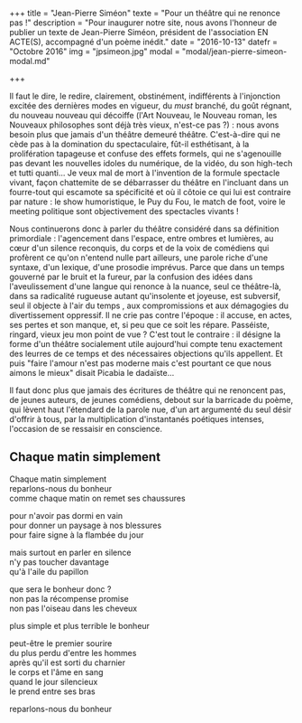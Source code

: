 +++
title = "Jean-Pierre Siméon"
texte = "Pour un théâtre qui ne renonce pas !"
description = "Pour inaugurer notre site, nous avons l'honneur de publier un texte de Jean-Pierre Siméon, président de l'association EN ACTE(S), accompagné d'un poème inédit."
date = "2016-10-13"
datefr = "Octobre 2016"
img = "jpsimeon.jpg"
modal = "modal/jean-pierre-simeon-modal.md"

+++

Il faut le dire, le redire, clairement, obstinément, indifférents à l'injonction excitée des dernières modes en vigueur,  du <i>must</i> branché, du goût régnant, du nouveau nouveau qui décoiffe (l'Art Nouveau, le Nouveau roman, les Nouveaux philosophes sont déjà très vieux, n'est-ce pas ?) : nous avons besoin plus que jamais d'un théâtre demeuré théâtre. C'est-à-dire qui ne cède pas à la domination du spectaculaire, fût-il esthétisant, à la prolifération tapageuse et confuse des effets formels, qui ne s'agenouille pas devant les nouvelles idoles du numérique, de la vidéo, du son high-tech et tutti quanti... Je veux mal de mort à l'invention de la formule spectacle vivant, façon chattemite de se débarrasser du théâtre en l'incluant dans un fourre-tout qui escamote sa spécificité et où il côtoie ce qui lui est contraire par nature : le show humoristique, le Puy du Fou, le match de foot, voire le meeting politique sont objectivement des spectacles vivants !  

Nous continuerons donc à parler du théâtre considéré dans sa définition primordiale : l'agencement dans l'espace, entre ombres et lumières, au cœur d'un silence reconquis, du corps et de la voix de comédiens qui profèrent ce qu'on n'entend nulle part ailleurs, une parole riche d'une syntaxe, d'un lexique, d'une prosodie imprévus. Parce que dans un temps gouverné par le bruit et la fureur, par la confusion des idées dans l'aveulissement d'une langue qui renonce à la nuance, seul ce théâtre-là, dans sa radicalité rugueuse autant qu'insolente et joyeuse, est subversif, seul il objecte à l'air du temps , aux compromissions et aux démagogies du divertissement oppressif. Il ne crie pas contre l'époque : il accuse, en actes, ses pertes et son manque, et, si peu que ce soit les répare. Passéiste, ringard, vieux jeu mon point de vue ? C'est tout le contraire : il désigne la forme d'un théâtre socialement utile aujourd'hui compte tenu exactement des leurres de ce temps et des nécessaires objections qu'ils appellent. Et puis "faire l'amour n'est pas moderne mais c'est pourtant ce que nous aimons le mieux" disait Picabia le dadaïste...

Il faut donc plus que jamais des écritures de théâtre qui ne renoncent pas, de jeunes auteurs, de jeunes comédiens, debout sur la barricade du poème, qui lèvent haut l'étendard de la parole nue, d'un art argumenté du seul désir d'offrir à tous, par la multiplication d'instantanés poétiques intenses, l'occasion de se ressaisir en conscience.

## Chaque matin simplement

Chaque matin simplement<br>
reparlons-nous du bonheur<br>
comme chaque matin on remet ses chaussures<br>

pour n'avoir pas dormi en vain<br>
pour donner un paysage à nos blessures<br>
pour faire signe à la flambée du jour<br>

mais surtout en parler en silence<br>
n'y pas toucher davantage<br>
qu'à l'aile du papillon<br>

que sera le bonheur donc ?<br>
non pas la récompense promise<br>
non pas l'oiseau dans les cheveux<br>

plus simple et plus terrible le bonheur

peut-être le premier sourire<br>
du plus perdu d'entre les hommes<br>
après qu'il est sorti du charnier<br>
le corps et l'âme en sang<br>
quand le jour silencieux<br>
le prend entre ses bras<br>

reparlons-nous du bonheur
